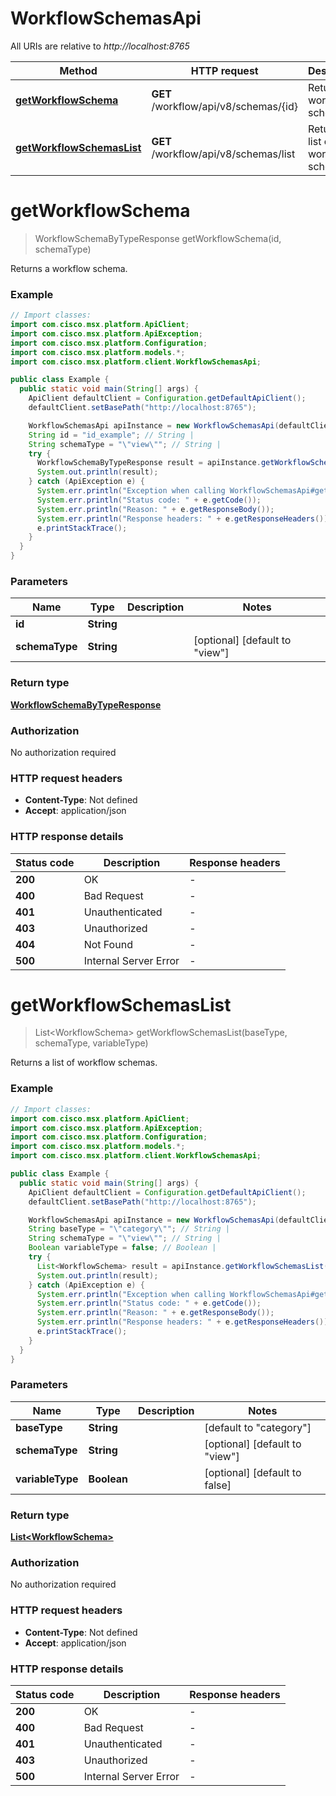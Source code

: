 # WorkflowSchemasApi

All URIs are relative to *http://localhost:8765*

Method | HTTP request | Description
------------- | ------------- | -------------
[**getWorkflowSchema**](WorkflowSchemasApi.md#getWorkflowSchema) | **GET** /workflow/api/v8/schemas/{id} | Returns a workflow schema.
[**getWorkflowSchemasList**](WorkflowSchemasApi.md#getWorkflowSchemasList) | **GET** /workflow/api/v8/schemas/list | Returns a list of workflow schemas.


<a name="getWorkflowSchema"></a>
# **getWorkflowSchema**
> WorkflowSchemaByTypeResponse getWorkflowSchema(id, schemaType)

Returns a workflow schema.

### Example
```java
// Import classes:
import com.cisco.msx.platform.ApiClient;
import com.cisco.msx.platform.ApiException;
import com.cisco.msx.platform.Configuration;
import com.cisco.msx.platform.models.*;
import com.cisco.msx.platform.client.WorkflowSchemasApi;

public class Example {
  public static void main(String[] args) {
    ApiClient defaultClient = Configuration.getDefaultApiClient();
    defaultClient.setBasePath("http://localhost:8765");

    WorkflowSchemasApi apiInstance = new WorkflowSchemasApi(defaultClient);
    String id = "id_example"; // String | 
    String schemaType = "\"view\""; // String | 
    try {
      WorkflowSchemaByTypeResponse result = apiInstance.getWorkflowSchema(id, schemaType);
      System.out.println(result);
    } catch (ApiException e) {
      System.err.println("Exception when calling WorkflowSchemasApi#getWorkflowSchema");
      System.err.println("Status code: " + e.getCode());
      System.err.println("Reason: " + e.getResponseBody());
      System.err.println("Response headers: " + e.getResponseHeaders());
      e.printStackTrace();
    }
  }
}
```

### Parameters

Name | Type | Description  | Notes
------------- | ------------- | ------------- | -------------
 **id** | **String**|  |
 **schemaType** | **String**|  | [optional] [default to &quot;view&quot;]

### Return type

[**WorkflowSchemaByTypeResponse**](WorkflowSchemaByTypeResponse.md)

### Authorization

No authorization required

### HTTP request headers

 - **Content-Type**: Not defined
 - **Accept**: application/json

### HTTP response details
| Status code | Description | Response headers |
|-------------|-------------|------------------|
**200** | OK |  -  |
**400** | Bad Request |  -  |
**401** | Unauthenticated |  -  |
**403** | Unauthorized |  -  |
**404** | Not Found |  -  |
**500** | Internal Server Error |  -  |

<a name="getWorkflowSchemasList"></a>
# **getWorkflowSchemasList**
> List&lt;WorkflowSchema&gt; getWorkflowSchemasList(baseType, schemaType, variableType)

Returns a list of workflow schemas.

### Example
```java
// Import classes:
import com.cisco.msx.platform.ApiClient;
import com.cisco.msx.platform.ApiException;
import com.cisco.msx.platform.Configuration;
import com.cisco.msx.platform.models.*;
import com.cisco.msx.platform.client.WorkflowSchemasApi;

public class Example {
  public static void main(String[] args) {
    ApiClient defaultClient = Configuration.getDefaultApiClient();
    defaultClient.setBasePath("http://localhost:8765");

    WorkflowSchemasApi apiInstance = new WorkflowSchemasApi(defaultClient);
    String baseType = "\"category\""; // String | 
    String schemaType = "\"view\""; // String | 
    Boolean variableType = false; // Boolean | 
    try {
      List<WorkflowSchema> result = apiInstance.getWorkflowSchemasList(baseType, schemaType, variableType);
      System.out.println(result);
    } catch (ApiException e) {
      System.err.println("Exception when calling WorkflowSchemasApi#getWorkflowSchemasList");
      System.err.println("Status code: " + e.getCode());
      System.err.println("Reason: " + e.getResponseBody());
      System.err.println("Response headers: " + e.getResponseHeaders());
      e.printStackTrace();
    }
  }
}
```

### Parameters

Name | Type | Description  | Notes
------------- | ------------- | ------------- | -------------
 **baseType** | **String**|  | [default to &quot;category&quot;]
 **schemaType** | **String**|  | [optional] [default to &quot;view&quot;]
 **variableType** | **Boolean**|  | [optional] [default to false]

### Return type

[**List&lt;WorkflowSchema&gt;**](WorkflowSchema.md)

### Authorization

No authorization required

### HTTP request headers

 - **Content-Type**: Not defined
 - **Accept**: application/json

### HTTP response details
| Status code | Description | Response headers |
|-------------|-------------|------------------|
**200** | OK |  -  |
**400** | Bad Request |  -  |
**401** | Unauthenticated |  -  |
**403** | Unauthorized |  -  |
**500** | Internal Server Error |  -  |

